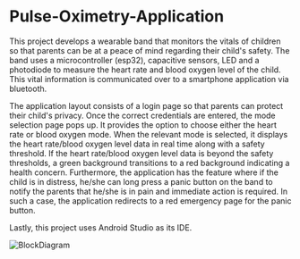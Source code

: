 # Pulse-Oximetry-Application

This project develops a wearable band that monitors the vitals of children so that parents can be at a peace of mind regarding their child's safety. The band uses a microcontroller (esp32), capacitive sensors, LED and a photodiode to measure the heart rate and blood oxygen level of the child. This vital information is communicated over to a smartphone application via bluetooth. 

The application layout consists of a login page so that parents can protect their child's privacy. Once the correct credentials are entered, the mode selection page pops up. It provides the option to choose either the heart rate or blood oxygen mode. When the relevant mode is selected, it displays the heart rate/blood oxygen level data in real time along with a safety threshold. If the heart rate/blood oxygen level data is beyond the safety thresholds, a green background transitions to a red background indicating a health concern. Furthermore, the application has the feature where if the child is in distress, he/she can long press a panic button on the band to notify the parents that he/she is in pain and immediate action is required. In such a case, the application redirects to a red emergency page for the panic button.

Lastly, this project uses Android Studio as its IDE.


![BlockDiagram](https://user-images.githubusercontent.com/70234008/192476162-cf210c5d-4390-44b8-95a5-a060190501e1.jpeg)
